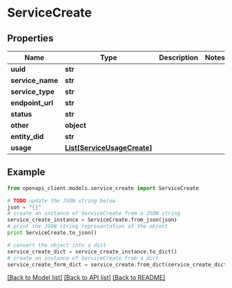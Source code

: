 # ServiceCreate

## Properties

| Name             | Type                                                  | Description | Notes |
| ---------------- | ----------------------------------------------------- | ----------- | ----- |
| **uuid**         | **str**                                               |             |
| **service_name** | **str**                                               |             |
| **service_type** | **str**                                               |             |
| **endpoint_url** | **str**                                               |             |
| **status**       | **str**                                               |             |
| **other**        | **object**                                            |             |
| **entity_did**   | **str**                                               |             |
| **usage**        | [**List[ServiceUsageCreate]**](ServiceUsageCreate.md) |             |

## Example

```python
from openapi_client.models.service_create import ServiceCreate

# TODO update the JSON string below
json = "{}"
# create an instance of ServiceCreate from a JSON string
service_create_instance = ServiceCreate.from_json(json)
# print the JSON string representation of the object
print ServiceCreate.to_json()

# convert the object into a dict
service_create_dict = service_create_instance.to_dict()
# create an instance of ServiceCreate from a dict
service_create_form_dict = service_create.from_dict(service_create_dict)
```

[[Back to Model list]](../README.md#documentation-for-models) [[Back to API list]](../README.md#documentation-for-api-endpoints) [[Back to README]](../README.md)
